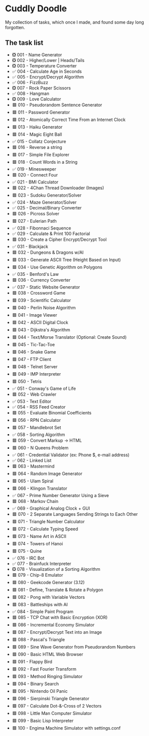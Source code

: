 # Cuddly Doodle

My collection of tasks, which once I made, and found some day long forgotten.

## The task list

- ❎ 001 - Name Generator
- ❎ 002 - Higher/Lower | Heads/Tails
- ❎ 003 - Temperature Converter
- ✅ 004 - Calculate Age in Seconds
- ✅ 005 - Encrypt/Decrypt Algorithm
- ✅ 006 - FizzBuzz
- ❎ 007 - Rock Paper Scissors
- ✅ 008 - Hangman
- ❎ 009 - Love Calculator
- 🟩 010 - Pseudorandom Sentence Generator
- 🟩 011 - Password Generator
- 🟩 012 - Atomically Correct Time From an Internet Clock
- 🟩 013 - Haiku Generator
- 🟩 014 - Magic Eight Ball
- ✅ 015 - Collatz Conjecture
- 🟩 016 - Reverse a string
- 🟩 017 - Simple File Explorer
- 🟩 018 - Count Words in a String
- ✅ 019 - Minesweeper
- 🟩 020 - Connect Four
- ✅ 021 - BMI Calculator
- 🟩 022 - 4Chan Thread Downloader (Images)
- 🟩 023 - Sudoku Generator/Solver
- ✅ 024 - Maze Generator/Solver
- ✅ 025 - Decimal/Binary Converter
- 🟩 026 - Picross Solver
- 🟩 027 - Eulerian Path
- ✅ 028 - Fibonnaci Sequence
- ✅ 029 - Calculate & Print 100 Factorial
- 🟩 030 - Create a Cipher Encrypt/Decrypt Tool
- ✅ 031 - Blackjack
- 🟩 032 - Dungeons & Dragons w/AI
- 🟩 033 - Generate ASCII Tree (Height Based on Input)
- 🟩 034 - Use Genetic Algorithm on Polygons
- ✅ 035 - Benford's Law
- 🟩 036 - Currency Converter
- ✅ 037 - Static Website Generator
- 🟩 038 - Crossword Game
- 🟩 039 - Scientific Calculator
- 🟩 040 - Perlin Noise Algorithm
- 🟩 041 - Image Viewer
- 🟩 042 - ASCII Digital Clock
- 🟩 043 - Dijkstra's Algorithm
- 🟩 044 - Text/Morse Translator (Optional: Create Sound)
- 🟩 045 - Tic-Tac-Toe
- 🟩 046 - Snake Game
- 🟩 047 - FTP Client
- 🟩 048 - Telnet Server
- 🟩 049 - IMP Interpreter
- 🟩 050 - Tetris
- ✅ 051 - Conway's Game of Life
- 🟩 052 - Web Crawler
- ✅ 053 - Text Editor
- ✅ 054 - RSS Feed Creator
- 🟩 055 - Evaluate Binomial Coefficients
- 🟩 056 - RPN Calculator
- 🟩 057 - Mandlebrot Set
- ✅ 058 - Sorting Algorithm
- 🟩 059 - Convert Markup -> HTML
- 🟩 060 - N Queens Problem
- ✅ 061 - Credential Validator (ex: Phone $, e-mail address)
- ✅ 062 - Linked List
- 🟩 063 - Mastermind
- 🟩 064 - Random Image Generator
- 🟩 065 - Ulam Spiral
- 🟩 066 - Klingon Translator
- ✅ 067 - Prime Number Generator Using a Sieve
- 🟩 068 - Markov Chain
- ✅ 069 - Graphical Analog Clock + GUI
- 🟩 070 - 2 Separate Languages Sending Strings to Each Other
- 🟩 071 - Triangle Number Calculator
- 🟩 072 - Calculate Typing Speed
- 🟩 073 - Name Art in ASCII
- 🟩 074 - Towers of Hanoi
- 🟩 075 - Quine
- ✅ 076 - IRC Bot
- ✅ 077 - Brainfuck Interpreter
- ❎ 078 - Visualization of a Sorting Algorithm
- 🟩 079 - Chip-8 Emulator
- 🟩 080 - Geekcode Generator (3.12)
- 🟩 081 - Define, Translate & Rotate a Polygon
- 🟩 082 - Pong with Variable Vectors
- 🟩 083 - Battleships with AI
- ✅ 084 - Simple Paint Program
- 🟩 085 - TCP Chat with Basic Encryption (XOR)
- 🟩 086 - Incremental Economy Simulator
- 🟩 087 - Encrypt/Decrypt Text into an Image
- 🟩 088 - Pascal's Triangle
- 🟩 089 - Sine Wave Generator from Pseudorandom Numbers
- 🟩 090 - Basic HTML Web Browser
- 🟩 091 - Flappy Bird
- 🟩 092 - Fast Fourier Transform
- 🟩 093 - Method Ringing Simulator
- 🟩 094 - Binary Search
- 🟩 095 - Nintendo Oil Panic
- 🟩 096 - Sierpinski Triangle Generator
- 🟩 097 - Calculate Dot-&-Cross of 2 Vectors
- 🟩 098 - Little Man Computer Simulator
- 🟩 099 - Basic Lisp Interpreter
- 🟩 100 - Engima Machine Simulator with settings.conf
